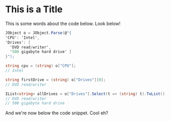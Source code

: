 ﻿# This is a Title

This is some words about the code below. Look below!

<!-- import LinqToJsonBasic5 -->
```cs
JObject o = JObject.Parse(@"{
'CPU': 'Intel',
'Drives': [
  'DVD read/writer',
  '500 gigabyte hard drive' ]
}");

string cpu = (string) o["CPU"];
// Intel

string firstDrive = (string) o["Drives"][0];
// DVD read/writer

IList<string> allDrives = o["Drives"].Select(t => (string) t).ToList();
// DVD read/writer
// 500 gigabyte hard drive
```

And we're now below the code snippet. Cool eh?